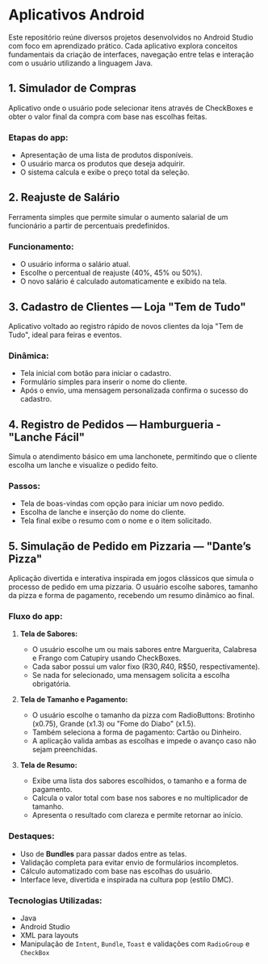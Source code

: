 
# Aplicativos Android

Este repositório reúne diversos projetos desenvolvidos no Android Studio com foco em aprendizado prático. Cada aplicativo explora conceitos fundamentais da criação de interfaces, navegação entre telas e interação com o usuário utilizando a linguagem Java.

## 1. Simulador de Compras  
Aplicativo onde o usuário pode selecionar itens através de CheckBoxes e obter o valor final da compra com base nas escolhas feitas.

### Etapas do app:
- Apresentação de uma lista de produtos disponíveis.  
- O usuário marca os produtos que deseja adquirir.  
- O sistema calcula e exibe o preço total da seleção.

## 2. Reajuste de Salário  
Ferramenta simples que permite simular o aumento salarial de um funcionário a partir de percentuais predefinidos.

### Funcionamento:
- O usuário informa o salário atual.  
- Escolhe o percentual de reajuste (40%, 45% ou 50%).  
- O novo salário é calculado automaticamente e exibido na tela.

## 3. Cadastro de Clientes — Loja "Tem de Tudo"  
Aplicativo voltado ao registro rápido de novos clientes da loja "Tem de Tudo", ideal para feiras e eventos.

### Dinâmica:
- Tela inicial com botão para iniciar o cadastro.  
- Formulário simples para inserir o nome do cliente.  
- Após o envio, uma mensagem personalizada confirma o sucesso do cadastro.

## 4. Registro de Pedidos — Hamburgueria - "Lanche Fácil"  
Simula o atendimento básico em uma lanchonete, permitindo que o cliente escolha um lanche e visualize o pedido feito.

### Passos:
- Tela de boas-vindas com opção para iniciar um novo pedido.  
- Escolha de lanche e inserção do nome do cliente.  
- Tela final exibe o resumo com o nome e o item solicitado.

## 5. Simulação de Pedido em Pizzaria — **"Dante’s Pizza"**  
Aplicação divertida e interativa inspirada em jogos clássicos que simula o processo de pedido em uma pizzaria. O usuário escolhe sabores, tamanho da pizza e forma de pagamento, recebendo um resumo dinâmico ao final.

### Fluxo do app:
1. **Tela de Sabores:**  
   - O usuário escolhe um ou mais sabores entre Marguerita, Calabresa e Frango com Catupiry usando CheckBoxes.  
   - Cada sabor possui um valor fixo (R$30, R$40, R$50, respectivamente).  
   - Se nada for selecionado, uma mensagem solicita a escolha obrigatória.

2. **Tela de Tamanho e Pagamento:**  
   - O usuário escolhe o tamanho da pizza com RadioButtons: Brotinho (x0.75), Grande (x1.3) ou "Fome do Diabo" (x1.5).  
   - Também seleciona a forma de pagamento: Cartão ou Dinheiro.  
   - A aplicação valida ambas as escolhas e impede o avanço caso não sejam preenchidas.

3. **Tela de Resumo:**  
   - Exibe uma lista dos sabores escolhidos, o tamanho e a forma de pagamento.  
   - Calcula o valor total com base nos sabores e no multiplicador de tamanho.  
   - Apresenta o resultado com clareza e permite retornar ao início.

### Destaques:
- Uso de **Bundles** para passar dados entre as telas.  
- Validação completa para evitar envio de formulários incompletos.  
- Cálculo automatizado com base nas escolhas do usuário.  
- Interface leve, divertida e inspirada na cultura pop (estilo DMC).  

### Tecnologias Utilizadas:
- Java  
- Android Studio  
- XML para layouts  
- Manipulação de `Intent`, `Bundle`, `Toast` e validações com `RadioGroup` e `CheckBox`
